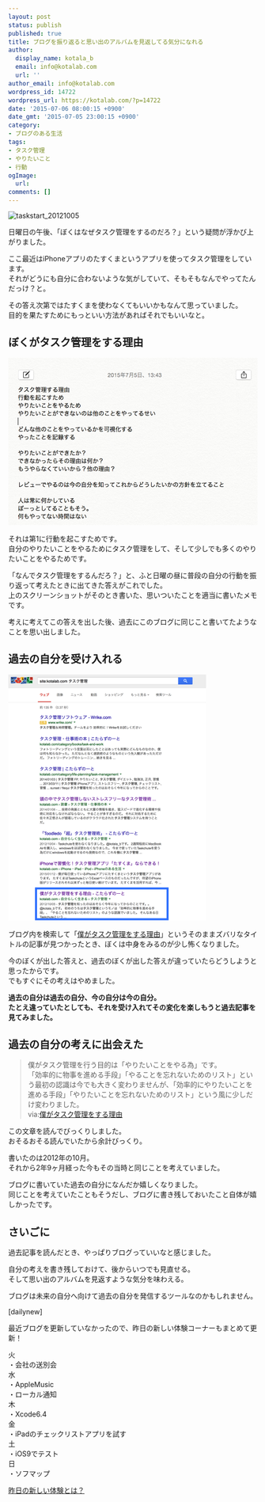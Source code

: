 ```yaml
---
layout: post
status: publish
published: true
title: ブログを振り返ると思い出のアルバムを見返してる気分になれる
author:
  display_name: kotala_b
  email: info@kotalab.com
  url: ''
author_email: info@kotalab.com
wordpress_id: 14722
wordpress_url: https://kotalab.com/?p=14722
date: '2015-07-06 08:00:15 +0900'
date_gmt: '2015-07-05 23:00:15 +0900'
category:
- ブログのある生活
tags:
- タスク管理
- やりたいこと
- 行動
ogImage:
  url:
comments: []
---
```

<p><img src="/wp-content/uploads/taskstart_20121005.jpg" alt="taskstart_20121005" width="780" class="aligncenter size-large wp-image-3123" /></p>
<p>日曜日の午後、「ぼくはなぜタスク管理をするのだろ？」という疑問が浮かび上がりました。</p>
<p>ここ最近はiPhoneアプリのたすくまというアプリを使ってタスク管理をしています。<br />
それがどうにも自分に合わないような気がしていて、そもそもなんでやってたんだっけ？と。</p>
<p>その答え次第ではたすくまを使わなくてもいいかもなんて思っていました。<br />
目的を果たすためにもっといい方法があればそれでもいいなと。</p>
<!--more-->
<h2>ぼくがタスク管理をする理由</h2>
<p><img src="/wp-content/uploads/2015/07/blog-is-album_20150705_01.png" alt="Blog is album 20150705 01" width="520" height ="338" class="aligncenter size-large" /></p>
<p>それは第1に行動を起こすためです。<br />
自分のやりたいことをやるためにタスク管理をして、そして少しでも多くのやりたいことをやるためです。</p>
<p>「なんでタスク管理をするんだろ？」と、ふと日曜の昼に普段の自分の行動を振り返って考えたときに出てきた答えがこれでした。<br />
上のスクリーンショットがそのとき書いた、思いついたことを適当に書いたメモです。</p>
<p>考えに考えてこの答えを出した後、過去にこのブログに同じこと書いてたようなことを思い出しました。</p>
<h2>過去の自分を受け入れる</h2>
<p><img src="/wp-content/uploads/2015/07/blog-is-album_20150705_02.png" alt="Blog is album 20150705 02" width="400" height ="497" class="aligncenter size-large" /></p>
<p>ブログ内を検索して「<a href="/task-management-reason">僕がタスク管理をする理由</a>」というそのままズバリなタイトルの記事が見つかったとき、ぼくは中身をみるのが少し怖くなりました。</p>
<p>今のぼくが出した答えと、過去のぼくが出した答えが違っていたらどうしようと思ったからです。<br />
でもすぐにその考えはやめました。</p>
<p><strong>過去の自分は過去の自分、今の自分は今の自分。<br />
たとえ違っていたとしても、それを受け入れてその変化を楽しもうと過去記事を見てみました。</strong></p>
<h2>過去の自分の考えに出会えた</h2>
<blockquote><p>僕がタスク管理を行う目的は「やりたいことをやる為」です。<br />
「効率的に物事を進める手段」「やることを忘れないためのリスト」という最初の認識は今でも大きく変わりませんが、「効率的にやりたいことを進める手段」「やりたいことを忘れないためのリスト」という風に少しだけ変わりました。<br />
via:<a href="/task-management-reason">僕がタスク管理をする理由</a></p>
</blockquote>
<p>この文章を読んでびっくりしました。<br />
おそるおそる読んでいたから余計びっくり。</p>
<p>書いたのは2012年の10月。<br />
それから2年9ヶ月経った今もその当時と同じことを考えていました。</p>
<p>ブログに書いていた過去の自分になんだか嬉しくなりました。<br />
同じことを考えていたこともそうだし、ブログに書き残しておいたこと自体が嬉しかったです。</p>
<h2>さいごに</h2>
<p>過去記事を読んだとき、やっぱりブログっていいなと感じました。</p>
<p>自分の考えを書き残しておけて、後からいつでも見直せる。<br />
そして思い出のアルバムを見返すような気分を味わえる。</p>
<p>ブログは未来の自分へ向けて過去の自分を発信するツールなのかもしれません。</p>
<p>[dailynew]</p>
<p>最近ブログを更新していなかったので、昨日の新しい体験コーナーもまとめて更新！</p>
<p>火<br />
・会社の送別会<br />
水<br />
・AppleMusic<br />
・ローカル通知<br />
木<br />
・Xcode6.4<br />
金<br />
・iPadのチェックリストアプリを試す<br />
土<br />
・iOS9でテスト<br />
日<br />
・ソフマップ</p>
<p><a href="/lets-start-1day1new" title="昨日の新しい体験とは？">昨日の新しい体験とは？</a></p>
<div class="clear"></div>
